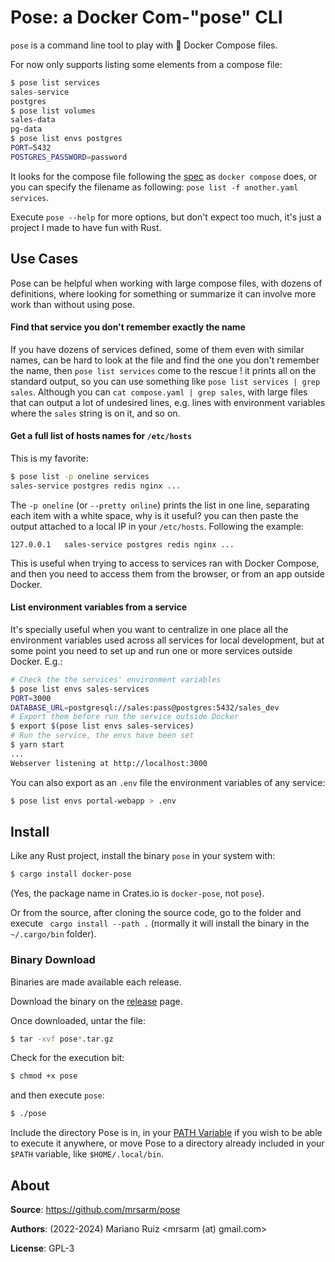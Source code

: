 Pose: a Docker Com-"pose" CLI
=============================

`pose` is a command line tool to play with :whale: Docker Compose files.

For now only supports listing some elements from a compose file:

```bash
$ pose list services
sales-service
postgres
$ pose list volumes
sales-data
pg-data
$ pose list envs postgres
PORT=5432
POSTGRES_PASSWORD=password
```

It looks for the compose file following the [spec](https://github.com/compose-spec/compose-spec/blob/master/spec.md#compose-file)
as `docker compose` does, or you can specify the filename as following: `pose list -f another.yaml services`.

Execute `pose --help` for more options, but don't expect too much, it's just a
project I made to have fun with Rust.

## Use Cases

Pose can be helpful when working with large compose files, with dozens of definitions,
where looking for something or summarize it can involve more work than without using pose.

#### Find that service you don't remember exactly the name

If you have dozens of services defined, some of them even with similar names, can be hard
to look at the file and find the one you don't remember the name, then `pose list services`
come to the rescue ! it prints all on the standard output, so you can use something
like `pose list services | grep sales`. Although you can `cat compose.yaml | grep sales`,
with large files that can output a lot of undesired lines, e.g. lines with environment
variables where the `sales` string is on it, and so on.

#### Get a full list of hosts names for `/etc/hosts`

This is my favorite:

```bash
$ pose list -p oneline services
sales-service postgres redis nginx ...
```

The `-p oneline` (or `--pretty online`) prints the list in one line, separating each
item with a white space, why is it useful? you can then paste the output attached to
a local IP in your `/etc/hosts`. Following the example:

```
127.0.0.1   sales-service postgres redis nginx ...
```

This is useful when trying to access to services ran with Docker Compose, and
then you need to access them from the browser, or from an app outside Docker.

#### List environment variables from a service

It's specially useful when you want to centralize in one place all the environment
variables used across all services for local development, but at some point you need
to set up and run one or more services outside Docker. E.g.:

```bash
# Check the the services' environment variables
$ pose list envs sales-services
PORT=3000
DATABASE_URL=postgresql://sales:pass@postgres:5432/sales_dev
# Export them before run the service outside Docker
$ export $(pose list envs sales-services)
# Run the service, the envs have been set
$ yarn start
...
Webserver listening at http://localhost:3000
```

You can also export as an `.env` file the environment variables
of any service:

```bash
$ pose list envs portal-webapp > .env
```

## Install

Like any Rust project, install the binary `pose` in your system with:

```bash
$ cargo install docker-pose
```

(Yes, the package name in Crates.io is `docker-pose`, not `pose`).

Or from the source, after cloning the source code, go to the folder and
execute ` cargo install --path .` (normally it will install the binary
in the `~/.cargo/bin` folder).

### Binary Download

Binaries are made available each release.

Download the binary on the [release](https://github.com/mrsarm/pose/releases) page.

Once downloaded, untar the file:

```bash
$ tar -xvf pose*.tar.gz
```

Check for the execution bit:

```bash
$ chmod +x pose
```

and then execute `pose`:

```bash
$ ./pose
```

Include the directory Pose is in, in your [PATH Variable](https://www.baeldung.com/linux/path-variable)
if you wish to be able to execute it anywhere, or move Pose to a directory already
included in your `$PATH` variable, like `$HOME/.local/bin`.

## About

**Source**: https://github.com/mrsarm/pose

**Authors**: (2022-2024) Mariano Ruiz <mrsarm (at) gmail.com>

**License**: GPL-3
